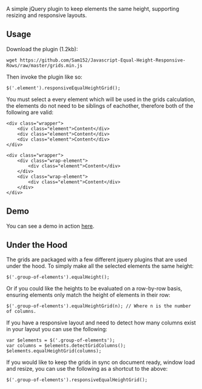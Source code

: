 A simple jQuery plugin to keep elements the same height, supporting resizing and responsive layouts.

Usage
-----

Download the plugin (1.2kb):
```
wget https://github.com/Sam152/Javascript-Equal-Height-Responsive-Rows/raw/master/grids.min.js
```

Then invoke the plugin like so:
```
$('.element').responsiveEqualHeightGrid();
```
You must select a every element which will be used in the grids calculation, the elements do not need to be siblings of eachother, therefore both of the following are valid:
```
<div class="wrapper">
	<div class="element">Content</div>
	<div class="element">Content</div>
	<div class="element">Content</div>
</div>
```
```
<div class="wrapper">
	<div class="wrap-element">
		<div class="element">Content</div>
	</div>
	<div class="wrap-element">
		<div class="element">Content</div>
	</div>
</div>
```

Demo
----

You can see a demo in action <a href="http://sam152.github.io/Javascript-Equal-Height-Responsive-Rows/demo.html">here</a>.


Under the Hood
--------------

The grids are packaged with a few different jquery plugins that are used under the hood. To simply make all the selected elements the same height:

```
$('.group-of-elements').equalHeight();
```

Or if you could like the heights to be evaluated on a row-by-row basis, ensuring elements only match the height of elements in their row:

```
$('.group-of-elements').equalHeightGrid(n); // Where n is the number of columns.
```

If you have a responsive layout and need to detect how many columns exist in your layout you can use the following:

```
var $elements = $('.group-of-elements');
var columns = $elements.detectGridColumns();
$elements.equalHeightGrid(columns);
```

If you would like to keep the grids in sync on document ready, window load and resize, you can use the following as a shortcut to the above:

```
$('.group-of-elements').responsiveEqualHeightGrid();
```
